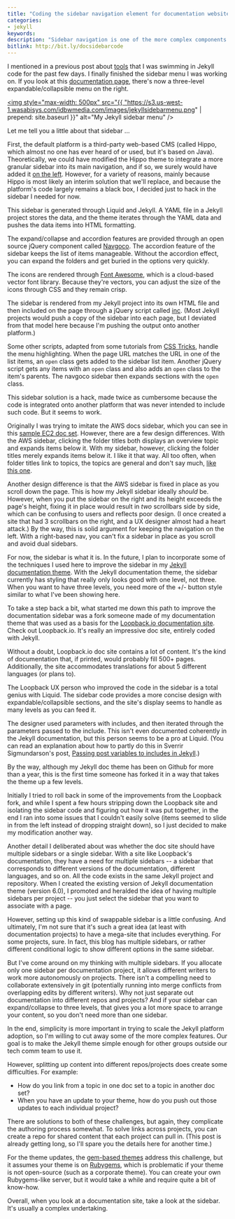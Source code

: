 ```yaml
---
title: "Coding the sidebar navigation element for documentation websites"
categories:
- jekyll
keywords: 
description: "Sidebar navigation is one of the more complex components of a documentation site, and it is critical for helping users understand and find documentation. I hacked together a sidebar menu for a doc site that's hosted on a somewhat inflexible platform, using Jekyll to generate the sidebar. Important features of a documentation sidebar include multiple levels of depth, expand/collapse options, accordion effects, fixed navigation, dynamic menu highlighting, and more."
bitlink: http://bit.ly/docsidebarcode
---
```


I mentioned in a previous post about [tools](https://idratherbewriting.com/2016/10/17/my-gravity-towards-tools/) that I was swimming in Jekyll code for the past few days. I finally finished the sidebar menu I was working on. If you look at this [documentation page](https://developer.amazon.com/public/solutions/devices/fire-tv/docs/getting-started-developing-apps-and-games-for-amazon-fire-tv), there's now a three-level expandable/collapsible menu on the right. 

<a href="https://developer.amazon.com/public/solutions/devices/fire-tv/docs/getting-started-developing-apps-and-games-for-amazon-fire-tv"><img style="max-width: 500px" src="{{ "https://s3.us-west-1.wasabisys.com/idbwmedia.com/images/jekyllsidebarmenu.png" | prepend: site.baseurl }}" alt="My Jekyll sidebar menu" /></a>

Let me tell you a little about that sidebar ... 

First, the default platform is a third-party web-based CMS (called Hippo, which almost no one has ever heard of or used, but it's based on Java). Theoretically, we could have modified the Hippo theme to integrate a more granular sidebar into its main navigation, and if so, we surely would have added it [on the left](https://www.cherryleaf.com/blog/2016/09/have-amazon-dropbox-microsoft-and-google-got-their-information-design-wrong/). However, for a variety of reasons, mainly because Hippo is most likely an interim solution that we'll replace, and because the platform's code largely remains a black box, I decided just to hack in the sidebar I needed for now. 

This sidebar is generated through Liquid and Jekyll. A YAML file in a Jekyll project stores the data, and the theme iterates through the YAML data and pushes the data items into HTML formatting. 

The expand/collapse and accordion features are provided through an open source jQuery component called [Navgoco](https://github.com/tefra/navgoco). The accordion feature of the sidebar keeps the list of items manageable. Without the accordion effect, you can expand the folders and get buried in the options very quickly.

The icons are rendered through [Font Awesome](http://fontawesome.io/icons/), which is a cloud-based vector font library. Because they're vectors, you can adjust the size of the icons through CSS and they remain crisp.

The sidebar is rendered from my Jekyll project into its own HTML file and then included on the page through a jQuery script called [inc](http://johannburkard.de/blog/programming/javascript/inc-a-super-tiny-client-side-include-javascript-jquery-plugin.html). (Most Jekyll projects would push a copy of the sidebar into each page, but I deviated from that model here because I'm pushing the output onto another platform.) 

Some other scripts, adapted from some tutorials from [CSS Tricks](https://css-tricks.com), handle the menu highlighting. When the page URL matches the URL in one of the list items, an `open` class gets added to the sidebar list item. Another jQuery script gets any items with an `open` class and also adds an `open` class to the item's parents. The navgoco sidebar then expands sections with the `open` class.

This sidebar solution is a hack, made twice as cumbersome because the code is integrated onto another platform that was never intended to include such code. But it seems to work.

Originally I was trying to imitate the AWS docs sidebar, which you can see in this [sample EC2 doc set](http://docs.aws.amazon.com/AWSEC2/latest/UserGuide/concepts.html). However, there are a few design differences. With the AWS sidebar, clicking the folder titles both displays an overview topic and expands items below it. With my sidebar, however, clicking the folder titles merely expands items below it. I like it that way. All too often, when folder titles link to topics, the topics are general and don't say much, [like this one](http://docs.aws.amazon.com/AWSEC2/latest/UserGuide/ec2-tutorials.html).

Another design difference is that the AWS sidebar is fixed in place as you scroll down the page. This is how my Jekyll sidebar ideally *should* be. However, when you put the sidebar on the right and its height exceeds the page's height, fixing it in place would result in *two* scrollbars side by side, which can be confusing to users and reflects poor design. (I once created a site that had 3 scrollbars on the right, and a UX designer almost had a heart attack.) By the way, this is solid argument for keeping the navigation on the left. With a right-based nav, you can't fix a sidebar in place as you scroll and avoid dual sidebars.

For now, the sidebar is what it is. In the future, I plan to incorporate some of the techniques I used here to improve the sidebar in my [Jekyll documentation theme](https://idratherbewriting.com/documentation-theme-jekyll/). With the Jekyll documentation theme, the sidebar currently has styling that really only looks good with one level, not three. When you want to have three levels, you need more of the +/- button style similar to what I've been showing here.

To take a step back a bit, what started me down this path to improve the documentation sidebar was a fork someone made of my documentation theme that was used as a basis for the [Loopback.io documentation site](http://loopback.io/doc/). Check out Loopback.io. It's really an impressive doc site, entirely coded with Jekyll.

Without a doubt, Loopback.io doc site contains a lot of content. It's the kind of documentation that, if printed, would probably fill 500+ pages. Additionally, the site accommodates translations for about 5 different languages (or plans to). 

The Loopback UX person who improved the code in the sidebar is a total genius with Liquid. The sidebar code provides a more concise design with expandable/collapsible sections, and the site's display seems to handle as many levels as you can feed it. 

The designer used parameters with includes, and then iterated through the parameters passed to the include. This isn't even documented coherently in the Jekyll documentation, but this person seems to be a pro at Liquid. (You can read an explanation about how to partly do this in Sverrir Sigmundarson's post, [Passing post variables to includes in Jekyll](https://blog.sverrirs.com/2016/10/jekyll-passing-post-variables-to-includes.html).)

By the way, although my Jekyll doc theme has been on Github for more than a year, this is the first time someone has forked it in a way that takes the theme up a few levels.

Initially I tried to roll back in some of the improvements from the Loopback fork, and while I spent a few hours stripping down the Loopback site and isolating the sidebar code and figuring out how it was put together, in the end I ran into some issues that I couldn't easily solve (items seemed to slide in from the left instead of dropping straight down), so I just decided to make my modification another way.

Another detail I deliberated about was whether the doc site should have multiple sidebars or a single sidebar. With a site like Loopback's documentation, they have a need for multiple sidebars -- a sidebar that corresponds to different versions of the documentation, different languages, and so on. All the code exists in the same Jekyll project and repository. When I created the existing version of Jekyll documentation theme (version 6.0), I promoted and heralded the idea of having multiple sidebars per project -- you just select the sidebar that you want to associate with a page.

However, setting up this kind of swappable sidebar is a little confusing. And ultimately, I'm not sure that it's such a great idea (at least with documentation projects) to have a mega-site that includes everything. For some projects, sure. In fact, this blog has multiple sidebars, or rather different conditional logic to show different options in the same sidebar.

But I've come around on my thinking with multiple sidebars. If you allocate only one sidebar per documentation project, it allows different writers to work more autonomously on projects. There isn't a compelling need to collaborate extensively in git (potentially running into merge conflicts from overlapping edits by different writers). Why not just separate out documentation into different repos and projects? And if your sidebar can expand/collapse to three levels, that gives you a lot more space to arrange your content, so you don't need more than one sidebar.

In the end, simplicity is more important in trying to scale the Jekyll platform adoption, so I'm willing to cut away some of the more complex features. Our goal is to make the Jekyll theme simple enough for other groups outside our tech comm team to use it.

However, splitting up content into different repos/projects does create some difficulties. For example:

*  How do you link from a topic in one doc set to a topic in another doc set?
*  When you have an update to your theme, how do you push out those updates to each individual project?

There are solutions to both of these challenges, but again, they complicate the authoring process somewhat. To solve links across projects, you can create a repo for shared content that each project can pull in. (This post is already getting long, so I'll spare you the details here for another time.)

For the theme updates, the [gem-based themes](https://www.chrisanthropic.com/blog/2016/creating-gem-based-themes-for-jekyll/) address this challenge, but it assumes your theme is on [Rubygems](https://rubygems.org/), which is problematic if your theme is not open-source (such as a corporate theme). You can create your own Rubygems-like server, but it would take a while and require quite a bit of know-how.

Overall, when you look at a documentation site, take a look at the sidebar. It's usually a complex undertaking.









